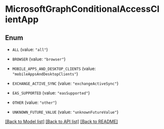 # MicrosoftGraphConditionalAccessClientApp

## Enum


* `ALL` (value: `"all"`)

* `BROWSER` (value: `"browser"`)

* `MOBILE_APPS_AND_DESKTOP_CLIENTS` (value: `"mobileAppsAndDesktopClients"`)

* `EXCHANGE_ACTIVE_SYNC` (value: `"exchangeActiveSync"`)

* `EAS_SUPPORTED` (value: `"easSupported"`)

* `OTHER` (value: `"other"`)

* `UNKNOWN_FUTURE_VALUE` (value: `"unknownFutureValue"`)


[[Back to Model list]](../README.md#documentation-for-models) [[Back to API list]](../README.md#documentation-for-api-endpoints) [[Back to README]](../README.md)


